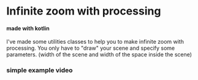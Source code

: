# Infinite zoom with processing

#### made with kotlin

I've made some utilities classes to help you to make infinite zoom with processing.
You only have to "draw" your scene and specify some parameters.
(width of the scene and width of the space inside the scene)

### simple example video

